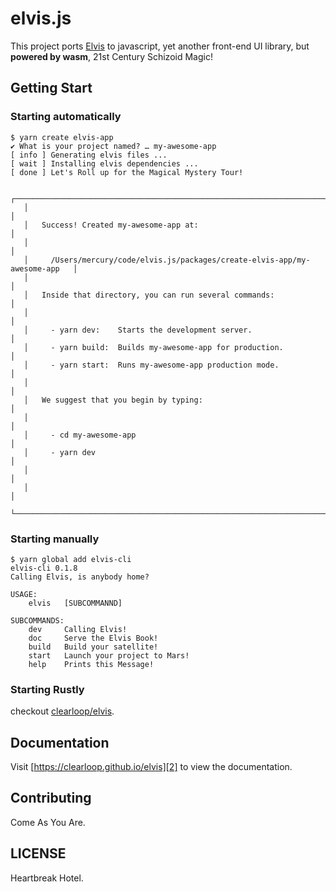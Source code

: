 # elvis.js

This project ports [Elvis][1] to javascript, yet another front-end UI library, but **powered by wasm**, 21st Century Schizoid Magic!

## Getting Start

### Starting automatically

```text
$ yarn create elvis-app
✔ What is your project named? … my-awesome-app
[ info ] Generating elvis files ...
[ wait ] Installing elvis dependencies ...
[ done ] Let's Roll up for the Magical Mystery Tour!

   ┌─────────────────────────────────────────────────────────────────────────────┐
   │                                                                             │
   │   Success! Created my-awesome-app at:                                       │
   │                                                                             │
   │     /Users/mercury/code/elvis.js/packages/create-elvis-app/my-awesome-app   │
   │                                                                             │
   │   Inside that directory, you can run several commands:                      │
   │                                                                             │
   │     - yarn dev:    Starts the development server.                           │
   │     - yarn build:  Builds my-awesome-app for production.                    │
   │     - yarn start:  Runs my-awesome-app production mode.                     │
   │                                                                             │
   │   We suggest that you begin by typing:                                      │
   │                                                                             │
   │     - cd my-awesome-app                                                     │
   │     - yarn dev                                                              │
   │                                                                             │
   │                                                                             │
   └─────────────────────────────────────────────────────────────────────────────┘
```

### Starting manually

```text
$ yarn global add elvis-cli
elvis-cli 0.1.8
Calling Elvis, is anybody home?

USAGE: 
    elvis   [SUBCOMMANND]

SUBCOMMANDS:
    dev     Calling Elvis!
    doc     Serve the Elvis Book!
    build   Build your satellite!
    start   Launch your project to Mars!
    help    Prints this Message!
```

### Starting Rustly

checkout [clearloop/elvis][1].

## Documentation

Visit [https://clearloop.github.io/elvis][2] to view the documentation.


## Contributing

Come As You Are.

## LICENSE

Heartbreak Hotel.

[1]: https://github.com/clearloop/elvis
[2]: https://clearloop.github.io/elvis
